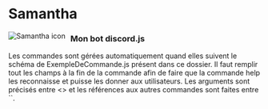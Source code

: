 <DOCTYPE html>
  <head>
  </head>
  <body>
    <h1>Samantha</h1>
    <img src="Samantha.icon"
     alt="Samantha icon"
     style="float: left; margin-right: 10px;" />
    <h3>Mon bot discord.js</h3>
    <p>Les commandes sont gérées automatiquement quand elles suivent le schéma de ExempleDeCommande.js présent dans ce dossier. Il faut remplir tout les champs à la fin de la commande afin de faire que la commande help les reconnaisse et puisse les donner aux utilisateurs. Les arguments sont précisés entre <> et les références aux autres commandes sont faites entre ``.</p>
  </body>
</html>
